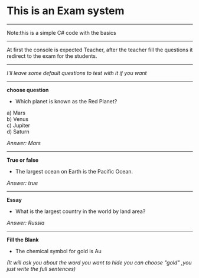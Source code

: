 # This is an Exam system 
_____
Note:this is a simple C# code with the basics  
_____
At first the console is expected Teacher, after the teacher fill the questions it redirect to the exam for the students.
_____
*I'll leave some default questions to test with it if you want*
_____
**choose question**
- Which planet is known as the Red Planet?

a) Mars  
b) Venus   
c) Jupiter  
d) Saturn   

*Answer: Mars*    

-----------------------    
**True or false**    
- The largest ocean on Earth is the Pacific Ocean.

*Answer: true*   

-----------------------    
**Essay**    
- What is the largest country in the world by land area?   

*Answer: Russia*  

-----------------------    
**Fill the Blank**     
- The chemical symbol for gold is Au    

*(It will ask you about the word you want to hide you can choose "gold" ,you just write the full sentences)*    

